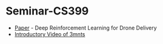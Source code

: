 # Seminar-CS399
 - [Paper](https://doi.org/10.3390/drones3030072) - Deep Reinforcement Learning for Drone Delivery
 - [Introductory Video of 3mnts](https://youtu.be/G9RjyUzxp3g)
